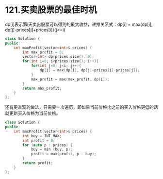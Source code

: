 # 121.买卖股票的最佳时机

dp[i]表示第i天卖出股票可以得到的最大收益，递推关系式：dp[i] = max{dp[i], dp[j]-prices[j]+prices[i]}(j<=i)

```cpp
class Solution {
public:
    int maxProfit(vector<int>& prices) {
        int max_profit = 0;
        vector<int> dp(prices.size(), 0);
        for(int i=0; i<prices.size(); i++){
            for(int j=0; j<i; j++){
                dp[i] = max(dp[i], dp[j]+prices[i]-prices[j]);
            }
            max_profit = max(max_profit, dp[i]);
        }
        return max_profit;
    }
};
```

还有更直观的做法，只需要一次遍历，即如果当前价格比之前的买入价格更低的话就更新买入价格为当前价格。

```cpp
class Solution {
public:
    int maxProfit(vector<int>& prices) {
        int buy = INT_MAX;
        int profit = 0;
        for (auto p : prices) {
            buy = min (buy, p);
            profit = max(profit, p - buy);
        }
        return profit;
    }
};
```
